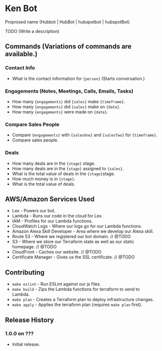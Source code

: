 # Ken Bot
Proprosed name (Hubbot | HubBot | hubspotbot | hubspotBot)

TODO (Write a description)

## Commands (Variations of commands are available.)

### Contact Info
* What is the contact information for `{person}` (Starts conversation.)

### Engagements (Notes, Meetings, Calls, Emails, Tasks)
* How many `{engagements}` did `{sales}` make `{timeframe}`.
* How many `{engagements}` did `{sales}` make on `{date}`.
* How many `{engagements}` were made on `{date}`.

### Compare Sales People
* Compare `{engagements}` with `{salesOne}` and `{salesTwo}` for `{timeframe}`.
* Compare sales people.

### Deals
* How many deals are in the `{stage}` stage.
* How many deals are in the `{stage}` assigned to `{sales}`.
* What is the total value of deals in the `{stage}​` stage.
* How much money is in `{stage}​`.
* What is the total value of deals.

## AWS/Amazon Services Used
* Lex - Powers our bot.
* Lambda - Runs our code in the cloud for Lex.
* IAM - Profiles for our Lambda functions.
* CloudWatch Logs - Where our logs go for our Lambda functions.
* Amazon Alexa Skill Developer - Area where we develop our Alexa skill.
* Route 53 - Where we registered our bot domain. // @TODO
* S3 - Where we store our Terraform state as well as our static homepage. // @TODO
* CloudFront - Caches our website. // @TODO
* Certificate Manager - Gives us the SSL certificate. // @TODO

## Contributing

* `make eslint` - Run ESLint against our js files.
* `make build`  - Zips the Lambda functions for terraform to send to Lambda.
* `make plan`   - Creates a Terraform plan to deploy infrastructure changes.
* `make apply`  - Applies the terraform plan (requires `make plan` first).

## Release History

### 1.0.0 on ???

* Initial release.

